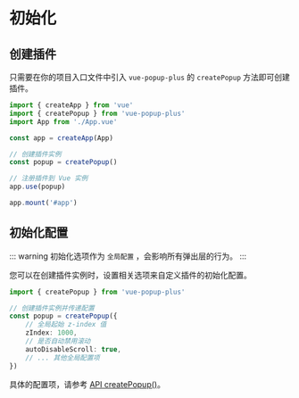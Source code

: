 # 初始化

## 创建插件

只需要在你的项目入口文件中引入 `vue-popup-plus` 的 `createPopup` 方法即可创建插件。

```ts [main.ts]
import { createApp } from 'vue'
import { createPopup } from 'vue-popup-plus'
import App from './App.vue'

const app = createApp(App)

// 创建插件实例
const popup = createPopup()

// 注册插件到 Vue 实例
app.use(popup)

app.mount('#app')
```

## 初始化配置

::: warning
初始化选项作为 `全局配置` ，会影响所有弹出层的行为。
:::

您可以在创建插件实例时，设置相关选项来自定义插件的初始化配置。

```ts [main.ts]
import { createPopup } from 'vue-popup-plus'

// 创建插件实例并传递配置
const popup = createPopup({
	// 全局起始 z-index 值
	zIndex: 1000,
	// 是否自动禁用滚动
	autoDisableScroll: true,
	// ... 其他全局配置项
})
```

具体的配置项，请参考 [API createPopup()](/api/createPopup)。
